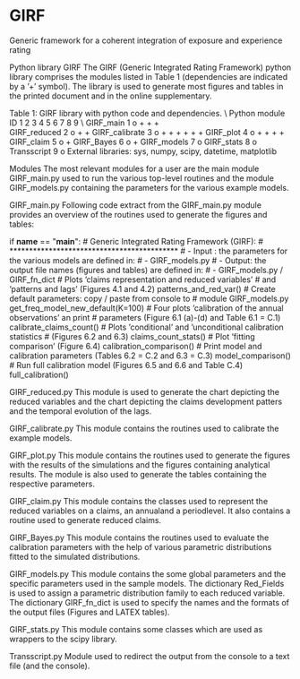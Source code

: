 # GIRF
Generic framework for a coherent integration of exposure and experience rating

Python library GIRF
The GIRF (Generic Integrated Rating Framework) python library comprises the modules listed in
Table 1 (dependencies are indicated by a ’+’ symbol). The library is used to generate most figures
and tables in the printed document and in the online supplementary.

Table 1: GIRF library with python code and dependencies. \\
Python module   ID  1  2  3  4  5  6  7  8  9  \\
GIRF_main        1  o  +  +           +      
GIRF_reduced     2     o     +        +
GIRF_calibrate   3        o  +  +  +  +  +  +
GIRF_plot        4           o     +  +  +  +
GIRF_claim       5              o     +
GIRF_Bayes       6                 o     +
GIRF_models      7                    o
GIRF_stats       8                       o
Transscript      9                          o
External libraries: sys, numpy, scipy, datetime, matplotlib

Modules
The most relevant modules for a user are the main module GIRF_main.py used to run the various
top-level routines and the module GIRF_models.py containing the parameters for the various example
models.

GIRF_main.py
Following code extract from the GIRF_main.py module provides an overview of the routines used to
generate the figures and tables:

 if __name__ == "__main__":
 \# Generic Integrated Rating Framework (GIRF):
 \# *******************************************
 \# - Input : the parameters for the various models are defined in:
 \# - GIRF_models.py
 \# - Output: the output file names (figures and tables) are defined in:
 \# - GIRF_models.py / GIRF_fn_dict
 \# Plots ’claims representation and reduced variables’
 \# and ’patterns and lags’ (Figures 4.1 and 4.2)
 patterns_and_red_var()
 \# Create default parameters: copy / paste from console to
 \# module GIRF_models.py
 get_freq_model_new_default(K=100)
 \# Four plots ’calibration of the annual observations’ an print
 \# parameters (Figure 6.1 (a)-(d) and Table 6.1 = C.1)
 calibrate_claims_count()
 \# Plots ’conditional’ and ’unconditional calibration statistics
 \# (Figures 6.2 and 6.3)
 claims_count_stats()
 \# Plot ’fitting comparison’ (Figure 6.4)
 calibration_comparison()
 \# Print model and calibration parameters (Tables 6.2 = C.2 and 6.3 = C.3)
 model_comparison()
 \# Run full calibration model (Figures 6.5 and 6.6 and Table C.4)
 full_calibration()

GIRF_reduced.py
This module is used to generate the chart depicting the reduced variables and the chart depicting the
claims development patters and the temporal evolution of the lags.

GIRF_calibrate.py
This module contains the routines used to calibrate the example models.

GIRF_plot.py
This module contains the routines used to generate the figures with the results of the simulations and
the figures containing analytical results. The module is also used to generate the tables containing the
respective parameters.

GIRF_claim.py
This module contains the classes used to represent the reduced variables on a claims, an annualand a
periodlevel. It also contains a routine used to generate reduced claims.

GIRF_Bayes.py
This module contains the routines used to evaluate the calibration parameters with the help of various
parametric distributions fitted to the simulated distributions.

GIRF_models.py
This module contains the some global parameters and the specific parameters used in the sample models.
The dictionary Red_Fields is used to assign a parametric distribution family to each reduced variable.
The dictionary GIRF_fn_dict is used to specify the names and the formats of the output files (Figures
and LATEX tables).

GIRF_stats.py
This module contains some classes which are used as wrappers to the scipy library.

Transscript.py
Module used to redirect the output from the console to a text file (and the console).
